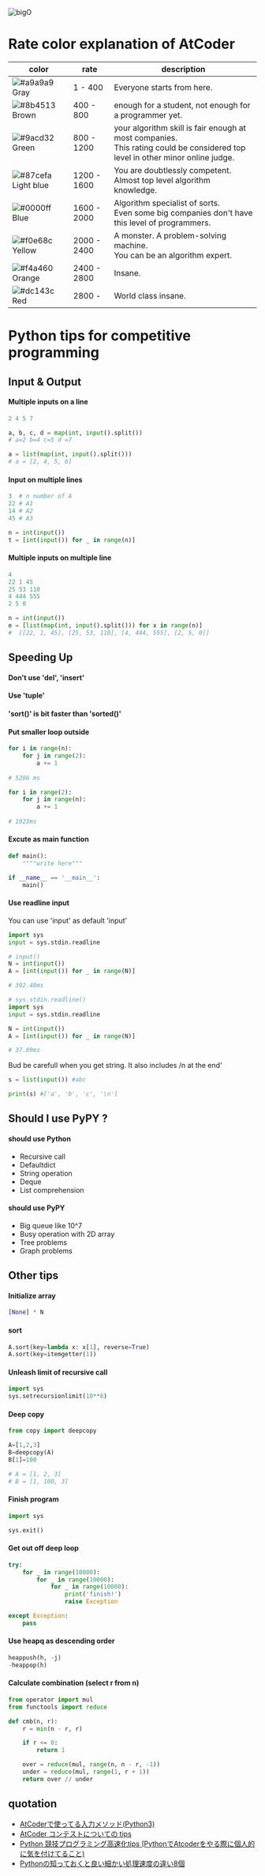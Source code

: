 ![bigO](https://github.com/Zett-8/images/blob/master/big-o-graph.png)



# Rate color explanation of AtCoder
|color  |rate  |description  |
|---|---|---|
|![#a9a9a9](https://placehold.it/15/a9a9a9/000000?text=+) Gray  |1 - 400| Everyone starts from here. |
|![#8b4513](https://placehold.it/15/8b4513/000000?text=+) Brown  |400 - 800 | enough for a student, not enough for a programmer yet.  |
|![#9acd32](https://placehold.it/15/9acd32/000000?text=+) Green | 800 - 1200 | your algorithm skill is fair enough at most companies. <br /> This rating could be considered top level in other minor online judge. | 
|![#87cefa](https://placehold.it/15/87cefa/000000?text=+) Light blue | 1200 - 1600 | You are doubtlessly competent. Almost top level algorithm knowledge. | 
|![#0000ff](https://placehold.it/15/0000ff/000000?text=+) Blue | 1600 - 2000 | Algorithm specialist of sorts.<br />Even some big companies don't have this level of programmers. | 
|![#f0e68c](https://placehold.it/15/f0e68c/000000?text=+) Yellow | 2000 - 2400 | A monster. A problem-solving machine.<br />You can be an algorithm expert.  | 
|![#f4a460](https://placehold.it/15/f4a460/000000?text=+) Orange | 2400 - 2800 | Insane. |
|![#dc143c](https://placehold.it/15/dc143c/000000?text=+) Red | 2800 -| World class insane.|
# Python tips for competitive programming

## Input & Output
#### Multiple inputs on a line
```python
2 4 5 7
```
```python
a, b, c, d = map(int, input().split())
# a=2 b=4 c=5 d =7

a = list(map(int, input().split()))
# a = [2, 4, 5, 6] 
```
#### Input on multiple lines
```python
3  # n number of A
22 # A1 
14 # A2
45 # A3
```
```python
n = int(input()) 
t = [int(input()) for _ in range(n)] 
```

#### Multiple inputs on multiple line
```python
4
22 1 45
25 53 110
4 444 555
2 5 0
```
```python
n = int(input())
e = [list(map(int, input().split())) for x in range(n)] 
#  [[22, 1, 45], [25, 53, 110], [4, 444, 555], [2, 5, 0]]
```
## Speeding Up
#### Don't use 'del', 'insert'
#### Use 'tuple'
#### 'sort()' is bit faster than 'sorted()'
#### Put smaller loop outside
```python
for i in range(n):
    for j in range(2):
        a += 1
        
# 5286 ms
```
```python
for i in range(2):
    for j in range(n):
        a += 1 
        
# 1923ms
```
#### Excute as main function
```python
def main():
    """"write here"""

if __name__ == '__main__':
    main()
```


#### Use readline input

You can use 'input' as default 'input'
```python
import sys
input = sys.stdin.readline
```
```python
# input()
N = int(input())
A = [int(input()) for _ in range(N)]

# 392.40ms
```

```python
# sys.stdin.readline()
import sys
input = sys.stdin.readline

N = int(input())
A = [int(input()) for _ in range(N)]

# 37.09ms
```
Bud be carefull when you get string. It also includes /n at the end'
```python
s = list(input()) #abc

print(s) #['a', 'b', 'c', '\n']
```

## Should I use PyPY ?
#### should use Python
- Recursive call
- Defaultdict
- String operation
- Deque
- List comprehension

####  should use PyPY
- Big queue like 10^7
- Busy operation with 2D array
- Tree problems
- Graph problems

## Other tips
#### Initialize array
```python
[None] * N
```

#### sort
```python
A.sort(key=lambda x: x[1], reverse=True)
A.sort(key=itemgetter(1))
```

#### Unleash limit of recursive call
```python
import sys
sys.setrecursionlimit(10**6)
```

#### Deep copy
```python
from copy import deepcopy

A=[1,2,3]
B=deepcopy(A)
B[1]=100

# A = [1, 2, 3]
# B = [1, 100, 3]
```

#### Finish program
```python
import sys

sys.exit()
```

#### Get out off deep loop
```python
try:
    for _ in range(10000):
        for _ in range(10000):
            for _ in range(10000):
                print('finish!')
                raise Exception

except Exception:
    pass
```

#### Use heapq as descending order
```python
heappush(h, -j)
-heappop(h)
```

#### Calculate combination (select r from n)
```python
from operator import mul
from functools import reduce

def cmb(n, r):
    r = min(n - r, r)

    if r <= 0:
        return 1

    over = reduce(mul, range(n, n - r, -1))
    under = reduce(mul, range(1, r + 1))
    return over // under
```
## quotation
- [AtCoderで使ってる入力メソッド(Python3)](https://qiita.com/fmhr/items/77fc453e2fb1bc02e392)
- [AtCoder コンテストについての tips](https://qiita.com/drken/items/8a6f139158cde8a61dce)
- [Python 競技プログラミング高速化tips (PythonでAtcoderをやる際に個人的に気を付けてること)](https://juppy.hatenablog.com/entry/2019/06/14/Python_%E7%AB%B6%E6%8A%80%E3%83%97%E3%83%AD%E3%82%B0%E3%83%A9%E3%83%9F%E3%83%B3%E3%82%B0%E9%AB%98%E9%80%9F%E5%8C%96tips_%28Python%E3%81%A7Atcoder%E3%82%92%E3%82%84%E3%82%8B%E9%9A%9B%E3%81%AB%E5%80%8B)
- [Pythonの知っておくと良い細かい処理速度の違い8個](https://www.kumilog.net/entry/python-speed-comp)
